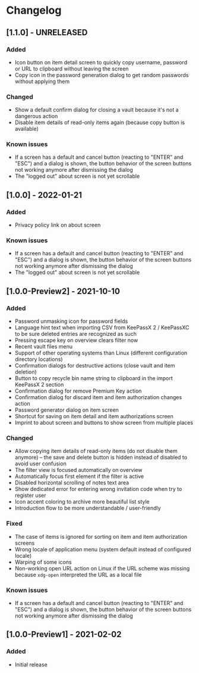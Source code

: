 # Changelog

## [1.1.0] - UNRELEASED

### Added
- Icon button on item detail screen to quickly copy username, password or URL to clipboard without leaving the screen
- Copy icon in the password generation dialog to get random passwords without applying them

### Changed
- Show a default confirm dialog for closing a vault because it's not a dangerous action
- Disable item details of read-only items again (because copy button is available)

### Known issues
- If a screen has a default and cancel button (reacting to "ENTER" and "ESC") and a dialog is shown, the button behavior of the screen buttons not working anymore after dismissing the dialog
- The "logged out" about screen is not yet scrollable

## [1.0.0] - 2022-01-21

### Added
- Privacy policy link on about screen

### Known issues
- If a screen has a default and cancel button (reacting to "ENTER" and "ESC") and a dialog is shown, the button behavior of the screen buttons not working anymore after dismissing the dialog
- The "logged out" about screen is not yet scrollable

## [1.0.0-Preview2] - 2021-10-10

### Added
- Password unmasking icon for password fields
- Language hint text when importing CSV from KeePassX 2 / KeePassXC to be sure deleted entries are recognized as such
- Pressing escape key on overview clears filter now
- Recent vault files menu
- Support of other operating systems than Linux (different configuration directory locations)
- Confirmation dialogs for destructive actions (close vault and item deletion)
- Button to copy recycle bin name string to clipboard in the import KeePassX 2 section
- Confirmation dialog for remove Premium Key action
- Confirmation dialog for discard item and item authorization changes action
- Password generator dialog on item screen
- Shortcut for saving on item detail and item authorizations screen
- Imprint to about screen and buttons to show screen from multiple places

### Changed
- Allow copying item details of read-only items (do not disable them anymore) – the save and delete button is hidden instead of disabled to avoid user confusion
- The filter view is focused automatically on overview
- Automatically focus first element if the filter is active
- Disabled horizontal scrolling of notes text area
- Show dedicated error for entering wrong invitation code when try to register user
- Icon accent coloring to archive more beautiful list style
- Introduction flow to be more understandable / user-friendly

### Fixed
- The case of items is ignored for sorting on item and item authorization screens
- Wrong locale of application menu (system default instead of configured locale)
- Warping of some icons
- Non-working open URL action on Linux if the URL scheme was missing because `xdg-open` interpreted the URL as a local file

### Known issues
- If a screen has a default and cancel button (reacting to "ENTER" and "ESC") and a dialog is shown, the button behavior of the screen buttons not working anymore after dismissing the dialog

## [1.0.0-Preview1] - 2021-02-02

### Added
- Initial release
